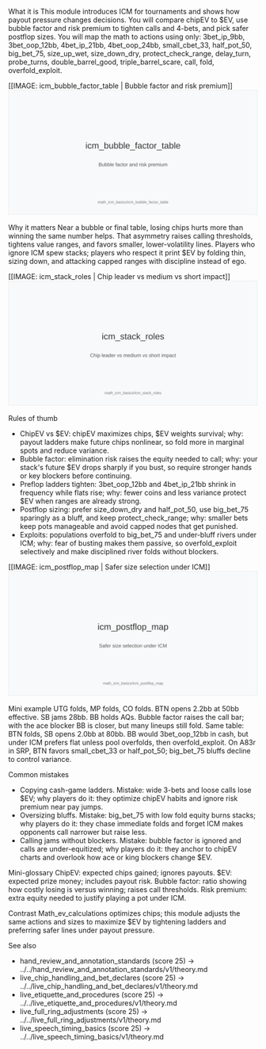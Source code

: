What it is
This module introduces ICM for tournaments and shows how payout pressure changes decisions. You will compare chipEV to $EV, use bubble factor and risk premium to tighten calls and 4-bets, and pick safer postflop sizes. You will map the math to actions using only: 3bet_ip_9bb, 3bet_oop_12bb, 4bet_ip_21bb, 4bet_oop_24bb, small_cbet_33, half_pot_50, big_bet_75, size_up_wet, size_down_dry, protect_check_range, delay_turn, probe_turns, double_barrel_good, triple_barrel_scare, call, fold, overfold_exploit.

[[IMAGE: icm_bubble_factor_table | Bubble factor and risk premium]]
![Bubble factor and risk premium](images/icm_bubble_factor_table.svg)

Why it matters
Near a bubble or final table, losing chips hurts more than winning the same number helps. That asymmetry raises calling thresholds, tightens value ranges, and favors smaller, lower-volatility lines. Players who ignore ICM spew stacks; players who respect it print $EV by folding thin, sizing down, and attacking capped ranges with discipline instead of ego.

[[IMAGE: icm_stack_roles | Chip leader vs medium vs short impact]]
![Chip leader vs medium vs short impact](images/icm_stack_roles.svg)

Rules of thumb
- ChipEV vs $EV: chipEV maximizes chips, $EV weights survival; why: payout ladders make future chips nonlinear, so fold more in marginal spots and reduce variance.
- Bubble factor: elimination risk raises the equity needed to call; why: your stack's future $EV drops sharply if you bust, so require stronger hands or key blockers before continuing.
- Preflop ladders tighten: 3bet_oop_12bb and 4bet_ip_21bb shrink in frequency while flats rise; why: fewer coins and less variance protect $EV when ranges are already strong.
- Postflop sizing: prefer size_down_dry and half_pot_50, use big_bet_75 sparingly as a bluff, and keep protect_check_range; why: smaller bets keep pots manageable and avoid capped nodes that get punished.
- Exploits: populations overfold to big_bet_75 and under-bluff rivers under ICM; why: fear of busting makes them passive, so overfold_exploit selectively and make disciplined river folds without blockers.

[[IMAGE: icm_postflop_map | Safer size selection under ICM]]
![Safer size selection under ICM](images/icm_postflop_map.svg)

Mini example
UTG folds, MP folds, CO folds. BTN opens 2.2bb at 50bb effective. 
SB jams 28bb. BB holds AQs. Bubble factor raises the call bar; with the ace blocker BB is closer, but many lineups still fold. 
Same table: BTN folds, SB opens 2.0bb at 80bb. BB would 3bet_oop_12bb in cash, but under ICM prefers flat unless pool overfolds, then overfold_exploit. 
On A83r in SRP, BTN favors small_cbet_33 or half_pot_50; big_bet_75 bluffs decline to control variance.

Common mistakes
- Copying cash-game ladders. Mistake: wide 3-bets and loose calls lose $EV; why players do it: they optimize chipEV habits and ignore risk premium near pay jumps.
- Oversizing bluffs. Mistake: big_bet_75 with low fold equity burns stacks; why players do it: they chase immediate folds and forget ICM makes opponents call narrower but raise less.
- Calling jams without blockers. Mistake: bubble factor is ignored and calls are under-equitized; why players do it: they anchor to chipEV charts and overlook how ace or king blockers change $EV.

Mini-glossary
ChipEV: expected chips gained; ignores payouts. 
$EV: expected prize money; includes payout risk. 
Bubble factor: ratio showing how costly losing is versus winning; raises call thresholds. 
Risk premium: extra equity needed to justify playing a pot under ICM.

Contrast
Math_ev_calculations optimizes chips; this module adjusts the same actions and sizes to maximize $EV by tightening ladders and preferring safer lines under payout pressure.

See also
- hand_review_and_annotation_standards (score 25) → ../../hand_review_and_annotation_standards/v1/theory.md
- live_chip_handling_and_bet_declares (score 25) → ../../live_chip_handling_and_bet_declares/v1/theory.md
- live_etiquette_and_procedures (score 25) → ../../live_etiquette_and_procedures/v1/theory.md
- live_full_ring_adjustments (score 25) → ../../live_full_ring_adjustments/v1/theory.md
- live_speech_timing_basics (score 25) → ../../live_speech_timing_basics/v1/theory.md